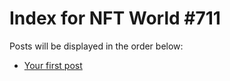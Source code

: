 # Index for NFT World #711
Posts will be displayed in the order below:

- [Your first post](./001-first.md)

